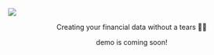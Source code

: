 <img src="https://user-images.githubusercontent.com/22166728/40418819-aa33ad08-5e83-11e8-9c10-95893247de7c.png" align="center"/>
<br/>

<p align="center">Creating your financial data without a tears 📝💶</p>

<p align="center">demo is coming soon!</p>